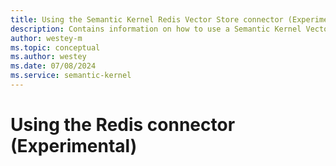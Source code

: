 ```yaml
---
title: Using the Semantic Kernel Redis Vector Store connector (Experimental)
description: Contains information on how to use a Semantic Kernel Vector store connector to access and manipulate data in Redis.
author: westey-m
ms.topic: conceptual
ms.author: westey
ms.date: 07/08/2024
ms.service: semantic-kernel
---
```

# Using the Redis connector (Experimental)
